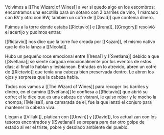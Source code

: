 Volvimos a [[The Wizard of Wines]] a ver si quedo algo en los escombros; encontramos una escotilla para un sótano con 2 barriles de vino, 1 marcado con BV y otro con BW, tambien un cofre de [[David]] que contenía dinero.

Fuimos a la torre donde estaba [[Rictavio]] e [[Irena]], [[Gregory]] resolvió el acertijo y pudimos entrar.

[[Rictavio]] nos dice que la torre fue creada por [[Kazan]], el mismo nativo que le dio la lanza a [[Nicolai]].

Hubo un pequeño roce emocional entre [[Irena]] y [[Svetlana]] debido a que [[Svetlana]] se siente cargada emocionalmente por los eventos de estos días; al final lo hablan y lesbianean. Entradas en lo atrevido, abren un cofre de [[Rictavio]] que tenía una cabeza bien preservada dentro. Le abren los ojos y sorpresa que la cabeza habla.

Todos nos vamos a [[The Wizard of Wines]] para recoger los barriles y dinero, en el camino [[Svetlana]] le confiesa a [[Rictavio]] que abrió su cofre; el le dice que es una cabeza de vistrani, le quiso robar y le mocho la chompa; [[Melisa]], una camarada de el, fue la que lanzó el conjuro para mantener la cabeza viva.

Llegan a [[Villaki]], platican con [[Urwin]] y [[David]], los actualizan con los tesoros encontrados y [[Svetlana]] se prepara para dar otro golpe de estado al ver el triste, pobre y desolado ambiente del pueblo.